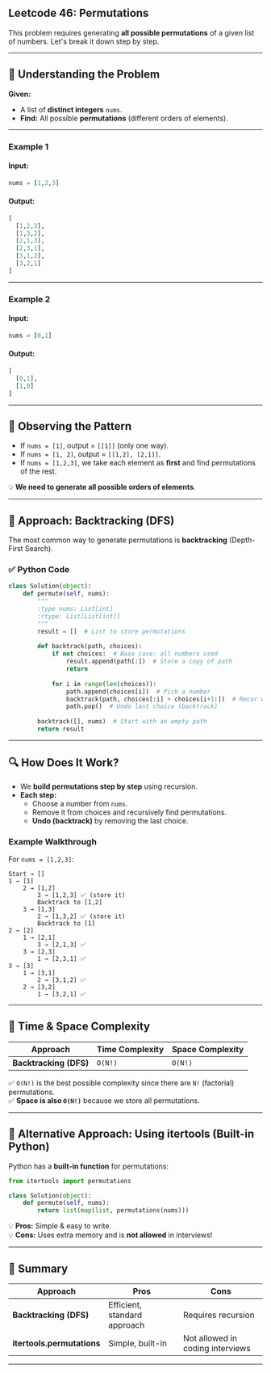 ## **Leetcode 46: Permutations**  
This problem requires generating **all possible permutations** of a given list of numbers. Let's break it down step by step.

---

## **🔹 Understanding the Problem**
**Given:**  
- A list of **distinct integers** `nums`.  
- **Find:** All possible **permutations** (different orders of elements).  

---

### **Example 1**  
#### **Input:**
```python
nums = [1,2,3]
```
#### **Output:**
```python
[
  [1,2,3],
  [1,3,2],
  [2,1,3],
  [2,3,1],
  [3,1,2],
  [3,2,1]
]
```

---

### **Example 2**  
#### **Input:**
```python
nums = [0,1]
```
#### **Output:**
```python
[
  [0,1],
  [1,0]
]
```

---

## **🔹 Observing the Pattern**
- If `nums = [1]`, output = `[[1]]` (only one way).  
- If `nums = [1, 2]`, output = `[[1,2], [2,1]]`.  
- If `nums = [1,2,3]`, we take each element as **first** and find permutations of the rest.  

💡 **We need to generate all possible orders of elements**.

---

## **🔹 Approach: Backtracking (DFS)**
The most common way to generate permutations is **backtracking** (Depth-First Search).  

### **✅ Python Code**
```python
class Solution(object):
    def permute(self, nums):
        """
        :type nums: List[int]
        :rtype: List[List[int]]
        """
        result = []  # List to store permutations
        
        def backtrack(path, choices):
            if not choices:  # Base case: all numbers used
                result.append(path[:])  # Store a copy of path
                return
            
            for i in range(len(choices)):  
                path.append(choices[i])  # Pick a number
                backtrack(path, choices[:i] + choices[i+1:])  # Recur without picked number
                path.pop()  # Undo last choice (backtrack)
        
        backtrack([], nums)  # Start with an empty path
        return result
```

---

## **🔍 How Does It Work?**
- We **build permutations step by step** using recursion.  
- **Each step:**  
  - Choose a number from `nums`.  
  - Remove it from choices and recursively find permutations.  
  - **Undo (backtrack)** by removing the last choice.  

### **Example Walkthrough**
For `nums = [1,2,3]`:
```
Start → [] 
1 → [1] 
    2 → [1,2] 
        3 → [1,2,3] ✅ (store it)
        Backtrack to [1,2]
    3 → [1,3]
        2 → [1,3,2] ✅ (store it)
        Backtrack to [1]
2 → [2]
    1 → [2,1]
        3 → [2,1,3] ✅
    3 → [2,3]
        1 → [2,3,1] ✅
3 → [3]
    1 → [3,1]
        2 → [3,1,2] ✅
    2 → [3,2]
        1 → [3,2,1] ✅
```

---

## **🔹 Time & Space Complexity**
| Approach | Time Complexity | Space Complexity |
|----------|---------------|----------------|
| **Backtracking (DFS)** | `O(N!)` | `O(N!)` |

✅ `O(N!)` is the best possible complexity since there are `N!` (factorial) permutations.  
✅ **Space is also `O(N!)`** because we store all permutations.

---

## **🚀 Alternative Approach: Using itertools (Built-in Python)**
Python has a **built-in function** for permutations:
```python
from itertools import permutations

class Solution(object):
    def permute(self, nums):
        return list(map(list, permutations(nums)))
```
💡 **Pros:** Simple & easy to write.  
💡 **Cons:** Uses extra memory and is **not allowed** in interviews!

---

## **🔹 Summary**
| Approach | Pros | Cons |
|----------|------|------|
| **Backtracking (DFS)** | Efficient, standard approach | Requires recursion |
| **itertools.permutations** | Simple, built-in | Not allowed in coding interviews |

***
